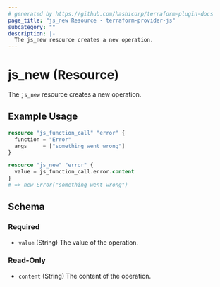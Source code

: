 ```yaml
---
# generated by https://github.com/hashicorp/terraform-plugin-docs
page_title: "js_new Resource - terraform-provider-js"
subcategory: ""
description: |-
  The js_new resource creates a new operation.
---
```


# js_new (Resource)

The `js_new` resource creates a new operation.

## Example Usage

```terraform
resource "js_function_call" "error" {
  function = "Error"
  args     = ["something went wrong"]
}

resource "js_new" "error" {
  value = js_function_call.error.content
}
# => new Error("something went wrong")
```

<!-- schema generated by tfplugindocs -->
## Schema

### Required

- `value` (String) The value of the operation.

### Read-Only

- `content` (String) The content of the operation.

